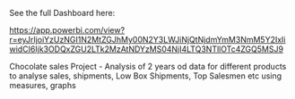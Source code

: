 See the full Dashboard here:


https://app.powerbi.com/view?r=eyJrIjoiYzUzNGI1N2MtZGJhMy00N2Y3LWJiNjQtNjdmYmM3NmM5Y2IxIiwidCI6Ijk3ODQxZGU2LTk2MzAtNDYzMS04NjI4LTQ3NTllOTc4ZGQ5MSJ9



Chocolate sales Project - Analysis of 2 years od data for different products to analyse sales, shipments, Low Box Shipments, Top Salesmen etc using measures, graphs
